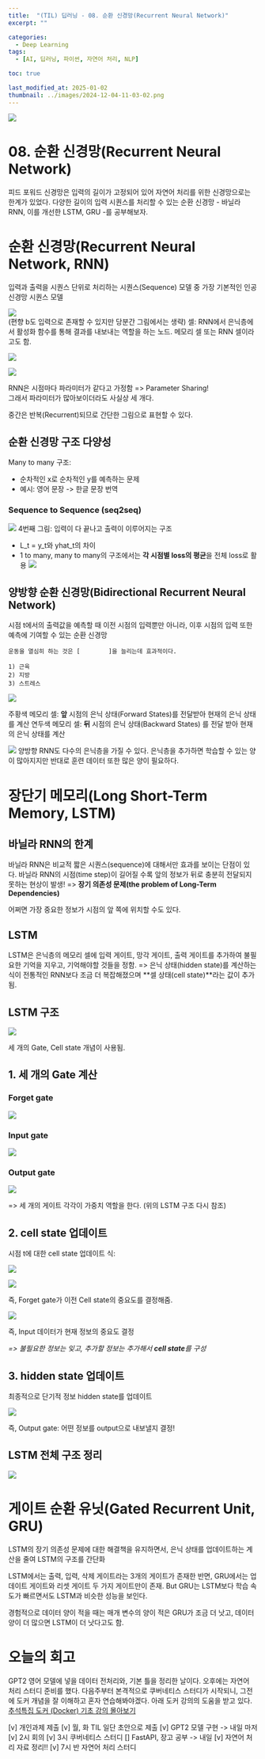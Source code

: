 ```yaml
---
title:  "(TIL) 딥러닝 - 08. 순환 신경망(Recurrent Neural Network)"
excerpt: ""

categories:
  - Deep Learning
tags:
  - [AI, 딥러닝, 파이썬, 자연어 처리, NLP]

toc: true

last_modified_at: 2025-01-02
thumbnail: ../images/2024-12-04-11-03-02.png
---
```

![](/images/../images/2024-12-04-11-03-02.png)

# 08. 순환 신경망(Recurrent Neural Network)
피드 포워드 신경망은 입력의 길이가 고정되어 있어 자연어 처리를 위한 신경망으로는 한계가 있었다. 다양한 길이의 입력 시퀀스를 처리할 수 있는 순환 신경망 - 바닐라 RNN, 이를 개선한 LSTM, GRU -를 공부해보자.

# 순환 신경망(Recurrent Neural Network, RNN)
입력과 출력을 시퀀스 단위로 처리하는 시퀀스(Sequence) 모델 중 가장 기본적인 인공 신경망 시퀀스 모델

![](https://wikidocs.net/images/page/22886/rnn_image1_ver2.PNG)      
(편향 b도 입력으로 존재할 수 있지만 당분간 그림에서는 생략)
셀: RNN에서 은닉층에서 활성화 함수를 통해 결과를 내보내는 역할을 하는 노드. 메모리 셀 또는 RNN 셀이라고도 함.

![](/images/../images/2025-01-02-18-32-52.png)

![](/images/../images/2025-01-02-18-38-41.png)

RNN은 시점마다 파라미터가 같다고 가정함 => Parameter Sharing!   
그래서 파라미터가 많아보이더라도 사실상 세 개다.

중간은 반복(Recurrent)되므로 간단한 그림으로 표현할 수 있다.

## 순환 신경망 구조 다양성
Many to many 구조:
- 순차적인 x로 순차적인 y를 예측하는 문제
- 예시: 영어 문장 -> 한글 문장 번역

### Sequence to Sequence (seq2seq)
![](/images/../images/2025-01-02-18-41-57.png)
4번째 그림: 입력이 다 끝나고 출력이 이루어지는 구조

- L_t = y_t와 yhat_t의 차이
- 1 to many, many to many의 구조에서는 **각 시점별 loss의 평균**을 전체 loss로 활용
![](/images/../images/2025-01-02-18-52-32.png)

## 양방향 순환 신경망(Bidirectional Recurrent Neural Network)
시점 t에서의 출력값을 예측할 때 이전 시점의 입력뿐만 아니라, 이후 시점의 입력 또한 예측에 기여할 수 있는 순환 신경망

```
운동을 열심히 하는 것은 [        ]을 늘리는데 효과적이다.

1) 근육
2) 지방
3) 스트레스
```
![](https://wikidocs.net/images/page/22886/rnn_image5_ver2.PNG)

주황색 메모리 셀: **앞** 시점의 은닉 상태(Forward States)를 전달받아 현재의 은닉 상태를 계산
연두색 메모리 셀: **뒤** 시점의 은닉 상태(Backward States) 를 전달 받아 현재의 은닉 상태를 계산

![](https://wikidocs.net/images/page/22886/rnn_image6_ver3.PNG) 
양방향 RNN도 다수의 은닉층을 가질 수 있다. 은닉층을 추가하면 학습할 수 있는 양이 많아지지만 반대로 훈련 데이터 또한 많은 양이 필요하다.

# 장단기 메모리(Long Short-Term Memory, LSTM)
## 바닐라 RNN의 한계
바닐라 RNN은 비교적 짧은 시퀀스(sequence)에 대해서만 효과를 보이는 단점이 있다. 바닐라 RNN의 시점(time step)이 길어질 수록 앞의 정보가 뒤로 충분히 전달되지 못하는 현상이 발생! => **장기 의존성 문제(the problem of Long-Term Dependencies)**      

어쩌면 가장 중요한 정보가 시점의 앞 쪽에 위치할 수도 있다.

## LSTM
LSTM은 은닉층의 메모리 셀에 입력 게이트, 망각 게이트, 출력 게이트를 추가하여 불필요한 기억을 지우고, 기억해야할 것들을 정함. 
=> 은닉 상태(hidden state)를 계산하는 식이 전통적인 RNN보다 조금 더 복잡해졌으며 **셀 상태(cell state)**라는 값이 추가됨.  
## LSTM 구조
![](/images/../images/2025-01-02-19-25-59.png)

세 개의 Gate, Cell state 개념이 사용됨.

## 1. 세 개의 Gate 계산
### Forget gate 
![](/images/../images/2025-01-02-19-28-50.png)

### Input gate
![](/images/../images/2025-01-02-19-35-35.png)

### Output gate  
![](/images/../images/2025-01-02-19-37-08.png)

=> 세 개의 게이트 각각이 가중치 역할을 한다. (위의 LSTM 구조 다시 참조)

## 2. cell state 업데이트
시점 t에 대한 cell state 업데이트 식:

![](/images/../images/2025-01-02-19-45-24.png)


![](/images/../images/2025-01-02-19-42-46.png)

즉, Forget gate가 이전 Cell state의 중요도를 결정해줌.

![](/images/../images/2025-01-02-19-44-46.png)

즉, Input 데이터가 현재 정보의 중요도 결정

*=> 불필요한 정보는 잊고, 추가할 정보는 추가해서 **cell state**를 구성*

## 3. hidden state 업데이트
최종적으로 단기적 정보 hidden state를 업데이트

![](/images/../images/2025-01-02-19-49-48.png)

즉, Output gate: 어떤 정보를 output으로 내보낼지 결정!

## LSTM 전체 구조 정리
![](/images/../images/2025-01-02-19-52-50.png)

# 게이트 순환 유닛(Gated Recurrent Unit, GRU)
LSTM의 장기 의존성 문제에 대한 해결책을 유지하면서, 은닉 상태를 업데이트하는 계산을 줄여 LSTM의 구조를 간단화

LSTM에서는 출력, 입력, 삭제 게이트라는 3개의 게이트가 존재한 반면, GRU에서는 업데이트 게이트와 리셋 게이트 두 가지 게이트만이 존재. But GRU는 LSTM보다 학습 속도가 빠르면서도 LSTM과 비슷한 성능을 보인다.
 
경험적으로 데이터 양이 적을 때는 매개 변수의 양이 적은 GRU가 조금 더 낫고, 데이터 양이 더 많으면 LSTM이 더 낫다고도 함.

# 오늘의 회고
GPT2 영어 모델에 넣을 데이터 전처리와, 기본 틀을 정리한 날이다. 오후에는 자연어 처리 스터디 준비를 했다. 다음주부터 본격적으로 쿠버네티스 스터디가 시작되니, 그전에 도커 개념을 잘 이해하고 혼자 연습해봐야겠다. 아래 도커 강의의 도움을 받고 있다.   
[추석특집 도커 (Docker) 기초 강의 몰아보기](https://www.youtube.com/watch?v=IqnAiM1A0d8&list=PLlTylS8uB2fDLJRJCXqUowsOViG-ZKnWy&index=16)

[v] 개인과제 제출
[v] 월, 화 TIL 일단 초안으로 제출
[v] GPT2 모델 구현 -> 내일 마저
[v] 2시 회의
[v] 3시 쿠버네티스 스터디
[] FastAPI, 장고 공부 -> 내일
[v] 자연어 처리 자료 정리!!
[v] 7시 반 자연어 처리 스터디
